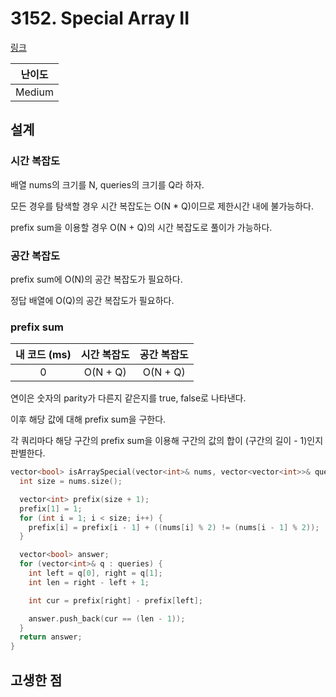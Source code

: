 # 3152. Special Array II

[링크](https://leetcode.com/problems/special-array-ii/description/)

| 난이도 |
| :----: |
| Medium |

## 설계

### 시간 복잡도

배열 nums의 크기를 N, queries의 크기를 Q라 하자.

모든 경우를 탐색할 경우 시간 복잡도는 O(N \* Q)이므로 제한시간 내에 불가능하다.

prefix sum을 이용할 경우 O(N + Q)의 시간 복잡도로 풀이가 가능하다.

### 공간 복잡도

prefix sum에 O(N)의 공간 복잡도가 필요하다.

정답 배열에 O(Q)의 공간 복잡도가 필요하다.

### prefix sum

| 내 코드 (ms) | 시간 복잡도 | 공간 복잡도 |
| :----------: | :---------: | :---------: |
|      0       |  O(N + Q)   |  O(N + Q)   |

연이은 숫자의 parity가 다른지 같은지를 true, false로 나타낸다.

이후 해당 값에 대해 prefix sum을 구한다.

각 쿼리마다 해당 구간의 prefix sum을 이용해 구간의 값의 합이 (구간의 길이 - 1)인지 판별한다.

```cpp
vector<bool> isArraySpecial(vector<int>& nums, vector<vector<int>>& queries) {
  int size = nums.size();

  vector<int> prefix(size + 1);
  prefix[1] = 1;
  for (int i = 1; i < size; i++) {
    prefix[i] = prefix[i - 1] + ((nums[i] % 2) != (nums[i - 1] % 2));
  }

  vector<bool> answer;
  for (vector<int>& q : queries) {
    int left = q[0], right = q[1];
    int len = right - left + 1;

    int cur = prefix[right] - prefix[left];

    answer.push_back(cur == (len - 1));
  }
  return answer;
}
```

## 고생한 점
